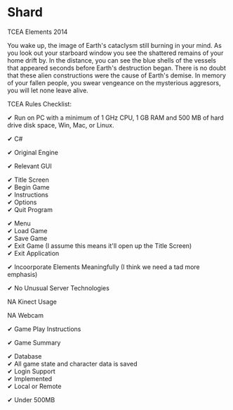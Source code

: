 Shard
=====

TCEA Elements 2014

You wake up, the image of Earth's cataclysm still burning in your mind. As you look out your starboard window you see the shattered remains of your home drift by. In the distance, you can see the blue shells of the vessels that appeared seconds before Earth's destruction began. There is no doubt that these alien constructions were the cause of Earth's demise. In memory of your fallen people, you swear vengeance on the mysterious aggresors, you will let none leave alive.

TCEA Rules Checklist:

✔ Run on PC with a minimum of 1 GHz CPU, 1 GB RAM and 500 MB of hard drive disk space, Win, Mac, or Linux.

✔ C#

✔ Original Engine

✔ Relevant GUI

✔ Title Screen  
  ✔ Begin Game  
  ✔ Instructions  
  ✔ Options  
  ✔ Quit Program  
  
✔ Menu  
  ✔ Load Game  
  ✔ Save Game  
  ✔ Exit Game (I assume this means it'll open up the Title Screen)  
  ✔ Exit Application  
  
✔ Incoorporate Elements Meaningfully (I think we need a tad more emphasis)

✔ No Unusual Server Technologies

NA Kinect Usage

NA Webcam

✔ Game Play Instructions

✔ Game Summary

✔ Database  
  ✔ All game state and character data is saved  
  ✔ Login Support  
  ✔ Implemented  
  ✔ Local or Remote  
  
✔ Under 500MB
